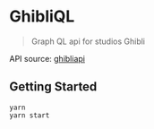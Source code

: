 # GhibliQL

> Graph QL api for studios Ghibli

API source: [ghibliapi](https://ghibliapi.herokuapp.com/)

## Getting Started

```console
yarn
yarn start
```
